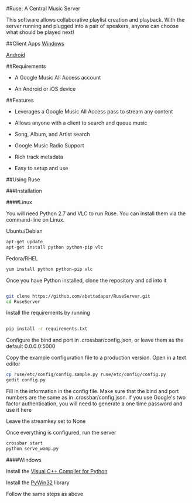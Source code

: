 
#Ruse: A Central Music Server

This software allows collaborative playlist creation and playback. 
With the server running and plugged into a pair of speakers, anyone can choose what should be played next!

##Client Apps
[Windows](https://github.com/abettadapur/RuseClient)

[Android](https://github.com/abettadapur/RuseAndroid)

##Requirements

-   A Google Music All Access account

-   An Android or iOS device

##Features

-   Leverages a Google Music All Access pass to stream any content

-   Allows anyone with a client to search and queue music 

-   Song, Album, and Artist search

-   Google Music Radio Support

-   Rich track metadata

-   Easy to setup and use

##Using Ruse

###Installation


####Linux

You will need Python 2.7 and VLC to run Ruse. You can install them via the command-line on Linux.

Ubuntu/Debian

```bash
apt-get update
apt-get install python python-pip vlc
```

Fedora/RHEL

```bash
yum install python python-pip vlc
```

Once you have Python installed, clone the repository and cd into it

```bash

git clone https://github.com/abettadapur/RuseServer.git
cd RuseServer
```

Install the requirements by running 

```bash
   
pip install -r requirements.txt
```

Configure the bind and port in .crossbar/config.json, or leave them as the default 0.0.0.0:5000

Copy the example configuration file to a production version. Open in a text editor

```bash
cp ruse/etc/config/config.sample.py ruse/etc/config/config.py
gedit config.py
```

Fill in the information in the config file. Make sure that the bind and port numbers are the same as in .crossbar/config.json. 
If you use Google's two factor authentication, you will need to generate a one time password and use it here

Leave the streamkey set to None

Once everything is configured, run the server 

```bash
crossbar start
python serve_wamp.py
```

####Windows

Install the [Visual C++ Compiler for Python](http://www.microsoft.com/en-us/download/details.aspx?id=44266)

Install the [PyWin32](http://sourceforge.net/projects/pywin32/) library

Follow the same steps as above

